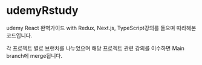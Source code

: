 # udemyRstudy

udemy React 완벽가이드 with Redux, Next.js, TypeScript강의를 들으며 
따라해본 코드입니다.

각 프로젝트 별로 브랜치를 나누었으며
해당 프로젝트 관련 강의를 이수하면 Main branch에 merge됩니다.
